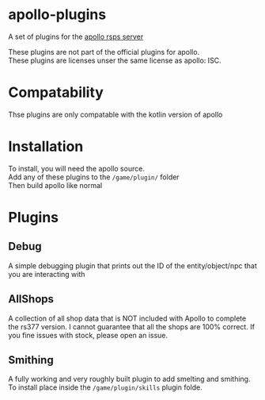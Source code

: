 # apollo-plugins
A set of plugins for the [apollo rsps server](https://github.com/apollo-rsps/apollo)

These plugins are not part of the official plugins for apollo.  
These plugins are licenses unser the same license as apollo: ISC. 

# Compatability
Thse plugins are only compatable with the kotlin version of apollo

# Installation
To install, you will need the apollo source.   
Add any of these plugins to the `/game/plugin/` folder  
Then build apollo like normal  

# Plugins

## Debug
A simple debugging plugin that prints out the ID of the entity/object/npc that you are interacting with

## AllShops
A collection of all shop data that is NOT included with Apollo to complete the rs377 version. I cannot guarantee that all the shops are 100% correct. If you fine issues with stock, please open an issue. 

## Smithing
A fully working and very roughly built plugin to add smelting and smithing. To install place inside the `/game/plugin/skills` plugin folde.
